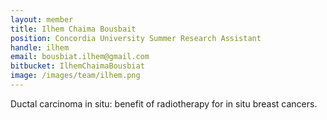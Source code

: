 ```yaml
---
layout: member
title: Ilhem Chaima Bousbait
position: Concordia University Summer Research Assistant
handle: ilhem
email: bousbiat.ilhem@gmail.com
bitbucket: IlhemChaimaBousbiat
image: /images/team/ilhem.png
---
```


Ductal carcinoma in situ: benefit of radiotherapy for in situ breast cancers.